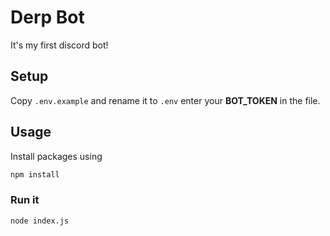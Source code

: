 # Derp Bot
It's my first discord bot!

## Setup
Copy ``.env.example`` and rename it to ``.env`` enter your **BOT_TOKEN** in the file.

## Usage
Install packages using

```bash
npm install
```

### Run it
```bash
node index.js
```
